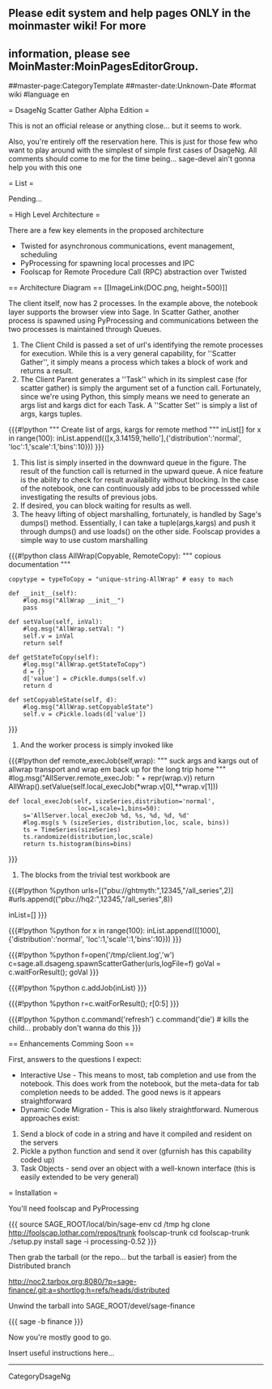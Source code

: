 ## Please edit system and help pages ONLY in the moinmaster wiki! For more
## information, please see MoinMaster:MoinPagesEditorGroup.
##master-page:CategoryTemplate
##master-date:Unknown-Date
#format wiki
#language en

= DsageNg Scatter Gather Alpha Edition =

This is not an official release or anything close... but it seems to work.

Also, you're entirely off the reservation here.  This is just for those few who want to play around with the simplest of simple first cases of DsageNg.  All comments should come to me for the time being...  sage-devel ain't gonna help you with this one

= List =

Pending...

= High Level Architecture =

There are a few key elements in the proposed architecture
 * Twisted for asynchronous communications, event management, scheduling
 * PyProcessing for spawning local processes and IPC
 * Foolscap for Remote Procedure Call (RPC) abstraction over Twisted

== Architecture Diagram ==
[[ImageLink(DOC.png, height=500)]]

The client itself, now has 2 processes.  In the example above, the notebook layer supports the browser view into Sage.  In Scatter Gather, another process is spawned using PyProcessing and communications between the two processes is maintained through Queues.

 1. The Client Child is passed a set of url's identifying the remote processes for execution.  While this is a very general capability, for ''Scatter Gather'', it simply means a process which takes a block of work and returns a result.
 1. The Client Parent generates a ''Task'' which in its simplest case (for scatter gather) is simply the argument set of a function call.  Fortunately, since we're using Python, this simply means we need to generate an args list and kargs dict for each Task.  A ''Scatter Set'' is simply a list of args, kargs tuples.

{{{#!python
""" Create list of args, kargs for remote method """
inList[]
for x in range(100):
    inList.append(([x,3.14159,'hello'],{'distribution':'normal',
                           'loc':1,'scale':1,'bins':10}))
}}}


 1. This list is simply inserted in the downward queue in the figure.  The result of the function call is returned in the upward queue.  A nice feature is the ability to check for result availability without blocking.  In the case of the notebook, one can continuously add jobs to be processsed while investigating the results of previous jobs.
 1. If desired, you can block waiting for results as well.
 1. The heavy lifting of object marshalling, fortunately, is handled by Sage's dumps() method.  Essentially, I can take a tuple(args,kargs) and push it through dumps() and use loads() on the other side.  Foolscap provides a simple way to use custom marshalling

{{{#!python
class AllWrap(Copyable, RemoteCopy):
    """ copious documentation """
    
    copytype = typeToCopy = "unique-string-AllWrap" # easy to mach

    def __init__(self):
        #log.msg("AllWrap __init__")
        pass

    def setValue(self, inVal):
        #log.msg("AllWrap.setVal: ")        
        self.v = inVal
        return self

    def getStateToCopy(self):
        #log.msg("AllWrap.getStateToCopy")                
        d = {}
        d['value'] = cPickle.dumps(self.v)
        return d

    def setCopyableState(self, d):
        #log.msg("AllWrap.setCopyableState")                        
        self.v = cPickle.loads(d['value'])

}}}

 1. And the worker process is simply invoked like

{{{#!python
    def remote_execJob(self,wrap):
        """ suck args and kargs out of allwrap transport
        and wrap em back up for the long trip home """
        #log.msg("AllServer.remote_execJob: " + repr(wrap.v))
        return AllWrap().setValue(self.local_execJob(*wrap.v[0],**wrap.v[1]))

    def local_execJob(self, sizeSeries,distribution='normal',
                       loc=1,scale=1,bins=50):
        s='AllServer.local_execJob %d, %s, %d, %d, %d'
        #log.msg(s % (sizeSeries, distribution,loc, scale, bins))
        ts = TimeSeries(sizeSeries)
        ts.randomize(distribution,loc,scale)
        return ts.histogram(bins=bins)
}}}

 1. The blocks from the trivial test workbook are

{{{#!python
%python
urls=[("pbu://ghtmyth:",12345,"/all_series",2)]
#urls.append(("pbu://hq2:",12345,"/all_series",8))

inList=[]
}}}

{{{#!python
%python
for x in range(100):
    inList.append(([1000],{'distribution':'normal',
                           'loc':1,'scale':1,'bins':10}))
}}}

{{{#!python
%python
f=open('/tmp/client.log','w')
c=sage.all.dsageng.spawnScatterGather(urls,logFile=f)
goVal = c.waitForResult(); goVal
}}}

{{{#!python
%python
c.addJob(inList)
}}}

{{{#!python
%python
r=c.waitForResult(); r[0:5]
}}}

{{{#!python
%python
c.command('refresh')
c.command('die') # kills the child... probably don't wanna do this
}}}


== Enhancements Comming Soon ==

First, answers to the questions I expect:

 * Interactive Use - This means to most, tab completion and use from the notebook.  This does work from the notebook, but the meta-data for tab completion needs to be added.  The good news is it appears straightforward
 * Dynamic Code Migration - This is also likely straightforward.  Numerous approaches exist:
  1. Send a block of code in a string and have it compiled and resident on the servers
  1. Pickle a python function and send it over (gfurnish has this capability coded up)
  1. Task Objects - send over an object with a well-known interface (this is easily extended to be very general)

= Installation =

You'll need foolscap and PyProcessing

{{{
source SAGE_ROOT/local/bin/sage-env
cd /tmp
hg clone http://foolscap.lothar.com/repos/trunk foolscap-trunk
cd foolscap-trunk
./setup.py install
sage -i processing-0.52
}}}

Then grab the tarball (or the repo... but the tarball is easier) from the Distributed branch

http://noc2.tarbox.org:8080/?p=sage-finance/.git;a=shortlog;h=refs/heads/distributed

Unwind the tarball into SAGE_ROOT/devel/sage-finance

{{{
sage -b finance
}}}

Now you're mostly good to go.

Insert useful instructions here...


----
CategoryDsageNg
